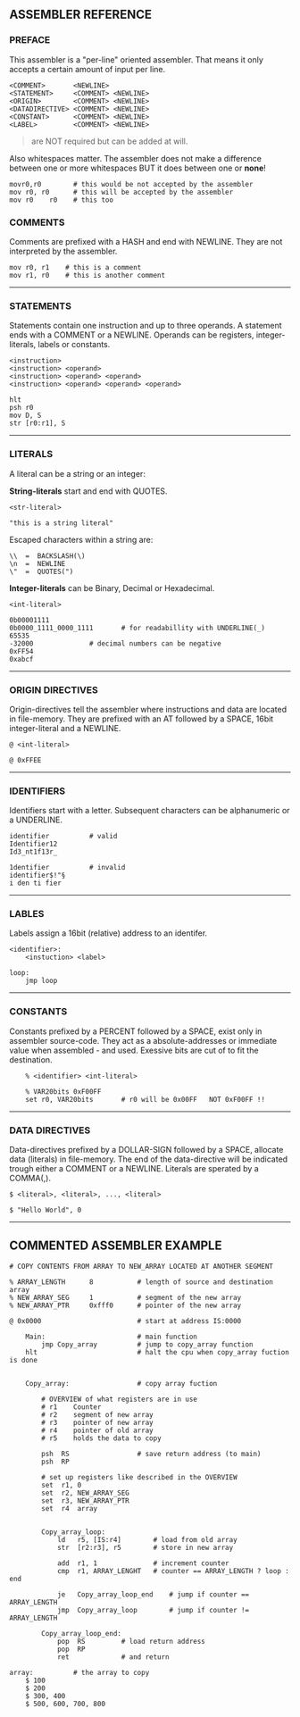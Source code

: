 ## ASSEMBLER REFERENCE


### PREFACE
This assembler is a "per-line" oriented assembler. 
That means it only accepts a certain amount of input per line.
	
	<COMMENT> 		<NEWLINE>
	<STATEMENT> 	<COMMENT> <NEWLINE>
	<ORIGIN> 		<COMMENT> <NEWLINE>
	<DATADIRECTIVE> <COMMENT> <NEWLINE>
	<CONSTANT> 		<COMMENT> <NEWLINE>
	<LABEL> 		<COMMENT> <NEWLINE>

> <COMMENTS> are NOT required but can be added at will.


Also whitespaces matter. The assembler does not make a difference 
between one or more whitespaces BUT it does between one or **none**!

	movr0,r0		# this would be not accepted by the assembler
	mov r0, r0		# this will be accepted by the assembler
	mov r0    r0	# this too


### COMMENTS
Comments are prefixed with a HASH and end with NEWLINE.
They are not interpreted by the assembler.

	mov r0, r1    # this is a comment
	mov r1, r0    # this is another comment
---

### STATEMENTS
Statements contain one instruction and up to three operands.
A statement ends with a COMMENT or a NEWLINE.
Operands can be registers, integer-literals, labels or constants.

	<instruction> 
	<instruction> <operand>
	<instruction> <operand> <operand>
	<instruction> <operand> <operand> <operand>

	hlt
	psh r0
	mov D, S
	str [r0:r1], S
---

### LITERALS
A literal can be a string or an integer:

**String-literals** start and end with QUOTES.

	<str-literal>

	"this is a string literal"

Escaped characters within a string are:
	
	\\  =  BACKSLASH(\) 
	\n  =  NEWLINE
	\"  =  QUOTES(")

**Integer-literals** can be Binary, Decimal or Hexadecimal.
	
	<int-literal>

	0b00001111
	0b0000_1111_0000_1111		# for readabillity with UNDERLINE(_)
	65535
	-32000				# decimal numbers can be negative
	0xFF54
	0xabcf
--- 

### ORIGIN DIRECTIVES
Origin-directives tell the assembler where instructions and data are 
located in file-memory. They are prefixed with an AT followed by a 
SPACE, 16bit integer-literal and a NEWLINE.
    
    @ <int-literal>

    @ 0xFFEE 
---

### IDENTIFIERS
Identifiers start with a letter. Subsequent characters
can be alphanumeric or a UNDERLINE.
	
	identifier			# valid
	Identifier12
	Id3_nt1f13r_

	1dentifier			# invalid
	identifier$!"§		
	i den ti fier
---

### LABLES
Labels assign a 16bit (relative) address to an identifer.

	<identifier>:
		<instuction> <label>

	loop:
		jmp loop
---

### CONSTANTS
Constants prefixed by a PERCENT followed by a SPACE, exist 
only in assembler source-code. They act as a absolute-addresses 
or immediate value when assembled - and used.
Exessive bits are cut of to fit the destination.

		% <identifier> <int-literal>

		% VAR20bits 0xF00FF
		set r0, VAR20bits 		# r0 will be 0x00FF   NOT 0xF00FF !!
---

### DATA DIRECTIVES
Data-directives prefixed by a DOLLAR-SIGN followed by a SPACE, 
allocate data (literals) in file-memory. The end of the data-directive will 
be indicated trough either a COMMENT or a NEWLINE.
Literals are sperated by a COMMA(,).

	$ <literal>, <literal>, ..., <literal>
	
	$ "Hello World", 0
---

## COMMENTED ASSEMBLER EXAMPLE
	# COPY CONTENTS FROM ARRAY TO NEW_ARRAY LOCATED AT ANOTHER SEGMENT
	
	% ARRAY_LENGTH		8			# length of source and destination array
	% NEW_ARRAY_SEG		1			# segment of the new array
	% NEW_ARRAY_PTR		0xfff0		# pointer of the new array

	@ 0x0000						# start at address IS:0000

		Main:						# main function
			jmp Copy_array			# jump to copy_array function
		hlt							# halt the cpu when copy_array fuction is done
		

		Copy_array:					# copy array fuction
			
			# OVERVIEW of what registers are in use
			# r1 	Counter 
			# r2	segment of new array
			# r3	pointer of new array
			# r4	pointer of old array
			# r5 	holds the data to copy
			
			psh	 RS					# save return address (to main)
			psh  RP
		
			# set up registers like described in the OVERVIEW
			set  r1, 0
			set  r2, NEW_ARRAY_SEG
			set  r3, NEW_ARRAY_PTR
			set	 r4  array
			

			Copy_array_loop:
				ld   r5, [IS:r4]		# load from old array
				str  [r2:r3], r5		# store in new array
				
				add  r1, 1				# increment counter
				cmp  r1, ARRAY_LENGHT	# counter == ARRAY_LENGTH ? loop : end
				
				je   Copy_array_loop_end	# jump if counter == ARRAY_LENGTH
				jmp  Copy_array_loop		# jump if counter != ARRAY_LENGTH

			Copy_array_loop_end:
				pop  RS			# load return address
				pop  RP		
				ret				# and return
					
	array:			# the array to copy
		$ 100 
		$ 200
		$ 300, 400
		$ 500, 600, 700, 800
